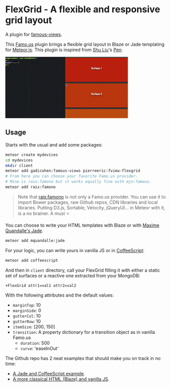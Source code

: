 # FlexGrid - A flexible and responsive grid layout

A plugin for [famous-views](http://famous-views.meteor.com).

This [Famo.us](http://famo.us) plugin brings a flexible grid layout in Blaze or Jade templating for [Meteor.js](https://www.meteor.com). This plugin is inspired from [Shu Liu](https://twitter.com/shupacio)'s [Pen](http://codepen.io/shupac/pen/zGFiE).

![FlexGrid](https://raw.githubusercontent.com/PEM--/fview-flexgrid/master/assets/output.gif)

## Usage
Starts with the usual and add some packages:
```bash
meteor create mydevices
cd mydevices
mkdir client
meteor add gadicohen:famous-views pierreeric:fview-flexgrid
# From here you can choose your favorite Famo.us provider.
# Mine is raix:famono but it works equally fine with mjn:famous.
meteor add raix:famono
```

> Note that [raix:famono](https://atmospherejs.com/raix/famono) is not only a Famo.us provider. You can use it to import Bower packages, raw Github repos, CDN libraries and local libraries. Putting D3.js, Sortable, Velocity, jQueryUI... in Meteor with it, is a no brainer. A must :star:

You can choose to write your HTML templates with Blaze or
with [Maxime Quandalle's Jade](https://github.com/mquandalle/meteor-jade).
```bash
meteor add mquandalle:jade
```

For your logic, you can write yours in vanilla JS or in [CoffeeScript](https://atmospherejs.com/meteor/coffeescript):
```bash
meteor add coffeescript
```

And then in `client` directory, call your FlexGrid filling it with either a static set of surfaces or a reactive one extracted from your MongoDB:
```jade
+FlexGrid attr1=val1 attr2=val2
```
With the following attributes and the default values:
* `marginTop`: 10
* `marginSide`: 0
* `gutterCol`: 10
* `gutterRow`: 10
* `itemSize`: [200, 150]
* `transition`: A property dictionary for a transition object as in vanilla Famo.us
    * `duration`: 500
    * `curve`: 'easeInOut'

The Github repo has 2 neat examples that should make you on track in no time:
* [A Jade and CoffeeScript example](https://github.com/PEM--/fview-flexgrid/tree/master/example).
* [A more classical HTML (Blaze) and vanilla JS](https://github.com/PEM--/fview-flexgrid/tree/master/example).
